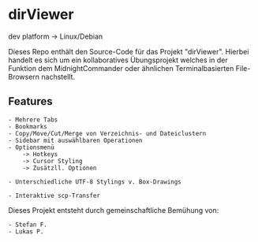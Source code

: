 # dirViewer

dev platform -> Linux/Debian

Dieses Repo enthält den Source-Code für das Projekt "dirViewer".
Hierbei handelt es sich um ein kollaboratives Übungsprojekt
welches in der Funktion dem MidnightCommander oder ähnlichen
Terminalbasierten File-Browsern nachstellt.

## Features
    
    - Mehrere Tabs
    - Bookmarks
    - Copy/Move/Cut/Merge von Verzeichnis- und Dateiclustern
    - Sidebar mit auswählbaren Operationen
    - Optionsmenü
        -> Hotkeys
        -> Cursor Styling
        -> Zusätzll. Optionen

    - Unterschiedliche UTF-8 Stylings v. Box-Drawings

    - Interaktive scp-Transfer

Dieses Projekt entsteht durch gemeinschaftliche Bemühung von:
    
    - Stefan F.
    - Lukas P.
